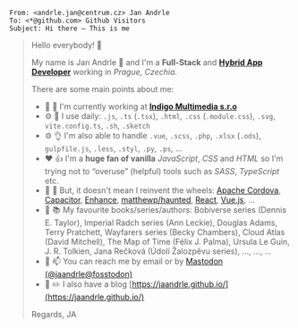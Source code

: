 ```
From: <andrle.jan@centrum.cz> Jan Andrle
To: <*@github.com> Github Visitors
Subject: Hi there – This is me
```
> Hello everybody! :wave:
> 
> My name is Jan Andrle :man: and I'm a **Full-Stack** and [**Hybrid App Developer**](https://ionicframework.com/resources/articles/what-is-hybrid-app-development) working in *Prague, Czechia*.
>
> There are some main points about me:
> - :office: :hammer: I'm currently working at [**Indigo Multimedia s.r.o**](https://github.com/IndigoMultimediaTeam)
> - :gear: :muscle: I use daily: `.js`, `.ts` (`.tsx`), `.html`, `.css` (`.module.css`), `.svg`, `vite.config.ts`, `.sh`, `.sketch`
> - :gear: :ok_hand: I'm also able to handle `.vue`, `.scss`, `.php`, `.xlsx` (`.ods`), `gulpfile.js`, `.less`, `.styl`, `.py`, `.ps`, …
> - :heart: :thumbsup: I'm a **huge fan of vanilla** *JavaScript*, *CSS* and *HTML* so I'm trying not to “overuse” (helpful) tools such as *SASS*, *TypeScript* etc.
> - :wrench: :hammer: But, it doesn't mean I reinvent the wheels: [Apache Cordova](https://cordova.apache.org/ "Mobile apps with HTML, CSS & JS | Target multiple platforms with one code base | Free and open source"), [Capacitor](https://capacitorjs.com/ "… by Ionic - Cross-platform apps with web technology"), [Enhance](https://enhance.dev/docs/ "Enhance is a web standards-based HTML framework."), [matthewp/haunted](https://github.com/matthewp/haunted "React's Hooks API implemented for web components 👻"), [React](https://reactjs.org/ "A JavaScript library for building user interfaces"), [Vue.js](https://vuejs.org/ "The Progressive JavaScript Framework"), …
> - :book: :books: My favourite books/series/authors: Bobiverse series (Dennis E. Taylor), Imperial Radch series (Ann Leckie), Douglas Adams, Terry Pratchett, Wayfarers series (Becky Chambers), Cloud Atlas (David Mitchell), The Map of Time (Félix J. Palma), Ursula Le Guin, J. R. Tolkien, Jana Rečková (Údolí Žalozpěvu series), …, …, …
> - :speech_balloon: :mailbox: You can reach me by email or by [Mastodon (@jaandrle@fosstodon)](https://fosstodon.org/@jaandrle)
> - :pencil: :pencil2: I also have a blog [https://jaandrle.github.io/](https://jaandrle.github.io/)
>
> Regards,
> JA
